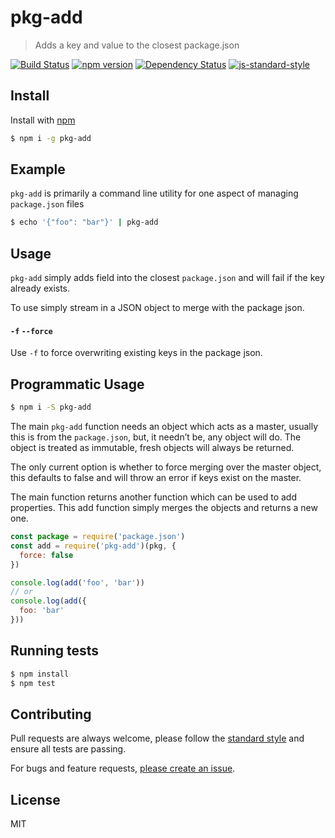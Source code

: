 
# pkg-add

> Adds a key and value to the closest package.json

[![Build Status](https://travis-ci.org/mattstyles/pkg-add.svg?branch=master)](https://travis-ci.org/mattstyles/pkg-add)
[![npm version](https://badge.fury.io/js/pkg-add.svg)](https://badge.fury.io/js/pkg-add)
[![Dependency Status](https://david-dm.org/mattstyles/pkg-add.svg)](https://david-dm.org/mattstyles/pkg-add)
[![js-standard-style](https://img.shields.io/badge/code%20style-standard-brightgreen.svg)](http://standardjs.com/)

## Install

Install with [npm](https://npmjs.com)

```sh
$ npm i -g pkg-add
```

## Example

`pkg-add` is primarily a command line utility for one aspect of managing `package.json` files

```sh
$ echo '{"foo": "bar"}' | pkg-add
```

## Usage

`pkg-add` simply adds field into the closest `package.json` and will fail if the key already exists.

To use simply stream in a JSON object to merge with the package json.

#### `-f` `--force`

Use `-f` to force overwriting existing keys in the package json.

## Programmatic Usage

```sh
$ npm i -S pkg-add
```

The main `pkg-add` function needs an object which acts as a master, usually this is from the `package.json`, but, it needn’t be, any object will do. The object is treated as immutable, fresh objects will always be returned.

The only current option is whether to force merging over the master object, this defaults to false and will throw an error if keys exist on the master.

The main function returns another function which can be used to add properties. This add function simply merges the objects and returns a new one.

```js
const package = require('package.json')
const add = require('pkg-add')(pkg, {
  force: false  
})

console.log(add('foo', 'bar'))
// or
console.log(add({
  foo: 'bar'
}))
```

## Running tests

```sh
$ npm install
$ npm test
```

## Contributing

Pull requests are always welcome, please follow the [standard style](https://www.npmjs.com/package/standard) and ensure all tests are passing.

For bugs and feature requests, [please create an issue]( https://github.com/mattstyles/pkg-add/issues ).

## License

MIT

